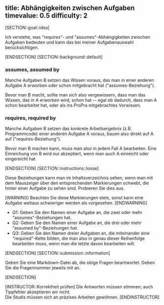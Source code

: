 title: Abhängigkeiten zwischen Aufgaben
timevalue: 0.5
difficulty: 2
---
[SECTION::goal::idea]

Ich verstehe, was "requires"- und "assumes"-Abhängigkeiten zwischen Aufgaben bedeuten
und kann das bei meiner Aufgabenauswahl berücksichtigen.

[ENDSECTION]
[SECTION::background::default]

### assumes, assumed by

Manche Aufgaben B setzen das Wissen voraus, das man in einer anderen Aufgabe A erworben 
oder schon mitgebracht hat ("assumes-Beziehung").

Bevor man B macht, sollte man sich also vergewissern, dass man das Wissen,
das in A erworben wird, schon hat -- egal ob dadurch, dass man A schon bearbeitet hat,
oder als ins ProPra mitgebrachtes Vorwissen. 

### requires, required by

Manche Aufgaben B setzen das konkrete Arbeitsergebnis (z.B. Programmcode) einer anderen Aufgabe A voraus,
bauen also direkt auf A auf ("requires-Beziehung").

Bevor man B machen kann, muss man also in jedem Fall A bearbeiten.
Eine Einreichung von B wird nur akzeptiert, wenn man auch A einreicht oder eingereicht hat.

[ENDSECTION]
[SECTION::instructions::loose]

Diese Beziehungen kann man im Inhaltsverzeichnis sehen, wenn man mit dem Mauszeiger
über den entsprechenden Markierungen schwebt, die hinter einer Aufgabe zu sehen sind.
Probieren Sie dies aus.

[WARNING]
Beachten Sie diese Markierungen stets, 
sonst kann eine Aufgabe weitaus schwieriger werden als vorgesehen.
[ENDWARNING]

- Q1: Geben Sie den Namen einer Aufgabe an, die zwei oder mehr "assumes"-Beziehungen hat.
- Q2: Geben Sie den Namen einer Aufgabe an, die drei oder mehr "assumed by"-Beziehungen hat.
- Q3: Geben Sie den Namen dreier Aufgaben an, die miteinander eine "required"-Kette bilden,
  die man also in genau dieser Reihenfolge bearbeiten muss, wenn man die letzte davon bearbeiten will.

[ENDSECTION]
[SECTION::submission::information]

Geben Sie eine Markdown-Datei ab, die obige Fragen beantwortet.
Geben Sie die Fragennummer jeweils mit an.

[ENDSECTION]

[INSTRUCTOR::Korrektheit prüfen]
Die Antworten müssen stimmen; auch Tippfehler akzeptieren wir nicht.  
Die Studis müssen sich an präzises Arbeiten gewöhnen.
[ENDINSTRUCTOR]


